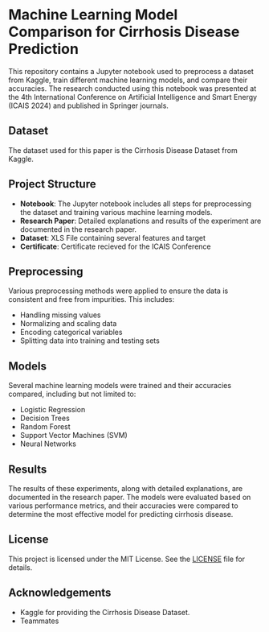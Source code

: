 # Machine Learning Model Comparison for Cirrhosis Disease Prediction

This repository contains a Jupyter notebook used to preprocess a dataset from Kaggle, train different machine learning models, and compare their accuracies. The research conducted using this notebook was presented at the 4th International Conference on Artificial Intelligence and Smart Energy (ICAIS 2024) and published in Springer journals.

## Dataset

The dataset used for this paper is the Cirrhosis Disease Dataset from Kaggle.

## Project Structure

- **Notebook**: The Jupyter notebook includes all steps for preprocessing the dataset and training various machine learning models.
- **Research Paper**: Detailed explanations and results of the experiment are documented in the research paper.
- **Dataset**: XLS File containing several features and target
- **Certificate**: Certificate recieved for the ICAIS Conference

## Preprocessing

Various preprocessing methods were applied to ensure the data is consistent and free from impurities. This includes:

- Handling missing values
- Normalizing and scaling data
- Encoding categorical variables
- Splitting data into training and testing sets

## Models

Several machine learning models were trained and their accuracies compared, including but not limited to:

- Logistic Regression
- Decision Trees
- Random Forest
- Support Vector Machines (SVM)
- Neural Networks

## Results

The results of these experiments, along with detailed explanations, are documented in the research paper. The models were evaluated based on various performance metrics, and their accuracies were compared to determine the most effective model for predicting cirrhosis disease.


## License

This project is licensed under the MIT License. See the [LICENSE](LICENSE) file for details.

## Acknowledgements

- Kaggle for providing the Cirrhosis Disease Dataset.
- Teammates
